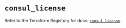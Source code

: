 # `consul_license`

Refer to the Terraform Registory for docs: [`consul_license`](https://registry.terraform.io/providers/hashicorp/consul/2.18.0/docs/resources/license).
